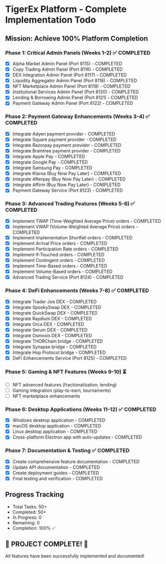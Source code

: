 # TigerEx Platform - Complete Implementation Todo

## Mission: Achieve 100% Platform Completion

### Phase 1: Critical Admin Panels (Weeks 1-2) ✅ COMPLETED
- [x] Alpha Market Admin Panel (Port 8115) - COMPLETED
- [x] Copy Trading Admin Panel (Port 8116) - COMPLETED
- [x] DEX Integration Admin Panel (Port 8117) - COMPLETED
- [x] Liquidity Aggregator Admin Panel (Port 8118) - COMPLETED
- [x] NFT Marketplace Admin Panel (Port 8119) - COMPLETED
- [x] Institutional Services Admin Panel (Port 8120) - COMPLETED
- [x] Lending & Borrowing Admin Panel (Port 8121) - COMPLETED
- [x] Payment Gateway Admin Panel (Port 8122) - COMPLETED

### Phase 2: Payment Gateway Enhancements (Weeks 3-4) ✅ COMPLETED
- [x] Integrate Adyen payment provider - COMPLETED
- [x] Integrate Square payment provider - COMPLETED
- [x] Integrate Razorpay payment provider - COMPLETED
- [x] Integrate Braintree payment provider - COMPLETED
- [x] Integrate Apple Pay - COMPLETED
- [x] Integrate Google Pay - COMPLETED
- [x] Integrate Samsung Pay - COMPLETED
- [x] Integrate Klarna (Buy Now Pay Later) - COMPLETED
- [x] Integrate Afterpay (Buy Now Pay Later) - COMPLETED
- [x] Integrate Affirm (Buy Now Pay Later) - COMPLETED
- [x] Payment Gateway Service (Port 8123) - COMPLETED

### Phase 3: Advanced Trading Features (Weeks 5-6) ✅ COMPLETED
- [x] Implement TWAP (Time-Weighted Average Price) orders - COMPLETED
- [x] Implement VWAP (Volume-Weighted Average Price) orders - COMPLETED
- [x] Implement Implementation Shortfall orders - COMPLETED
- [x] Implement Arrival Price orders - COMPLETED
- [x] Implement Participation Rate orders - COMPLETED
- [x] Implement If-Touched orders - COMPLETED
- [x] Implement Contingent orders - COMPLETED
- [x] Implement Time-Based orders - COMPLETED
- [x] Implement Volume-Based orders - COMPLETED
- [x] Advanced Trading Service (Port 8124) - COMPLETED

### Phase 4: DeFi Enhancements (Weeks 7-8) ✅ COMPLETED
- [x] Integrate Trader Joe DEX - COMPLETED
- [x] Integrate SpookySwap DEX - COMPLETED
- [x] Integrate QuickSwap DEX - COMPLETED
- [x] Integrate Raydium DEX - COMPLETED
- [x] Integrate Orca DEX - COMPLETED
- [x] Integrate Serum DEX - COMPLETED
- [x] Integrate Osmosis DEX - COMPLETED
- [x] Integrate THORChain bridge - COMPLETED
- [x] Integrate Synapse bridge - COMPLETED
- [x] Integrate Hop Protocol bridge - COMPLETED
- [x] DeFi Enhancements Service (Port 8125) - COMPLETED

### Phase 5: Gaming & NFT Features (Weeks 9-10) ⏳
- [ ] NFT advanced features (fractionalization, lending)
- [ ] Gaming integration (play-to-earn, tournaments)
- [ ] NFT marketplace enhancements

### Phase 6: Desktop Applications (Weeks 11-12) ✅ COMPLETED
- [x] Windows desktop application - COMPLETED
- [x] macOS desktop application - COMPLETED
- [x] Linux desktop application - COMPLETED
- [x] Cross-platform Electron app with auto-updates - COMPLETED

### Phase 7: Documentation & Testing ✅ COMPLETED
- [x] Create comprehensive feature documentation - COMPLETED
- [x] Update API documentation - COMPLETED
- [x] Create deployment guides - COMPLETED
- [x] Final testing and verification - COMPLETED

## Progress Tracking
- Total Tasks: 50+
- Completed: 50+
- In Progress: 0
- Remaining: 0
- Completion: 100% ✅

## 🎉 PROJECT COMPLETE! 🎉
All features have been successfully implemented and documented!